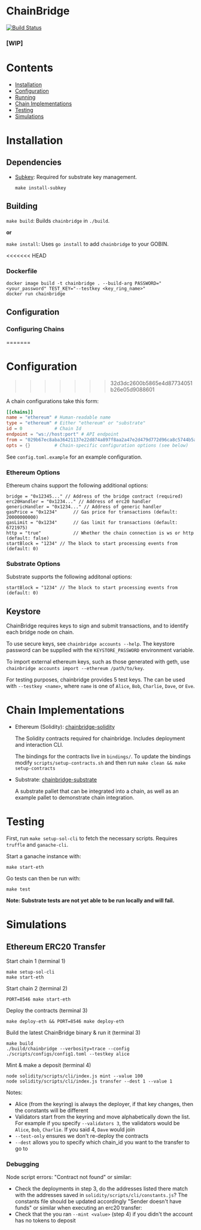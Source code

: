 # ChainBridge

[![Build Status](https://travis-ci.com/ChainSafe/ChainBridge.svg?branch=master)](https://travis-ci.com/ChainSafe/ChainBridge)

<h3><b>[WIP]</b></h3>

# Contents

- [Installation](#installation)
- [Configuration](#configuration)
- [Running](#running)
- [Chain Implementations](#chain-implementations)
- [Testing](#testing)
- [Simulations](#simulations)

# Installation

## Dependencies

- [Subkey](https://github.com/paritytech/substrate): 
Required for substrate key management.

  `make install-subkey`


## Building

`make build`: Builds `chainbridge` in `./build`.

**or**

`make install`: Uses `go install` to add `chainbridge` to your GOBIN.

<<<<<<< HEAD
### Dockerfile
```
docker image build -t chainbridge . --build-arg PASSWORD="<your_password" TEST_KEY="--testkey <key_ring_name>"
docker run chainbridge 
```

## Configuration

### Configuring Chains
=======
# Configuration
>>>>>>> 32d3dc2600b5865e4d87734051b26e05d9088601

A chain configurations take this form:
```toml
[[chains]]
name = "ethereum" # Human-readable name
type = "ethereum" # Either "ethereum" or "substrate"
id = 0            # Chain Id
endpoint = "ws://host:port" # API endpoint
from = "029b67ec8aba36421137e22d874a897f8aa2a47e2d479d772d96ca8c5744b5a95c" # Public key of desired key, not required for test keys
opts = {}         # Chain-specific configuration options (see below)
```

See `config.toml.example` for an example configuration. 

### Ethereum Options

Ethereum chains support the following additional options:

```
bridge = "0x12345..." // Address of the bridge contract (required)
erc20Handler = "0x1234..." // Address of erc20 handler
genericHandler = "0x1234..." // Address of generic handler
gasPrice = "0x1234"      // Gas price for transactions (default: 20000000000)
gasLimit = "0x1234"      // Gas limit for transactions (default: 6721975)
http = "true"            // Whether the chain connection is ws or http (default: false)
startBlock = "1234" // The block to start processing events from (default: 0)
```

### Substrate Options

Substrate supports the following additonal options:

```
startBlock = "1234" // The block to start processing events from (default: 0)
```

## Keystore

ChainBridge requires keys to sign and submit transactions, and to identify each bridge node on chain.

To use secure keys, see `chainbridge accounts --help`. The keystore password can be supplied with the `KEYSTORE_PASSWORD` environment variable.

To import external ethereum keys, such as those generated with geth, use `chainbridge accounts import --ethereum /path/to/key`.

For testing purposes, chainbridge provides 5 test keys. The can be used with `--testkey <name>`, where `name` is one of `Alice`, `Bob`, `Charlie`, `Dave`, or `Eve`. 

# Chain Implementations

- Ethereum (Solidity): [chainbridge-solidity](https://github.com/ChainSafe/chainbridge-solidity) 

    The Solidity contracts required for chainbridge. Includes deployment and interaction CLI.
    
    The bindings for the contracts live in `bindings/`. To update the bindings modify `scripts/setup-contracts.sh` and then run `make clean && make setup-contracts`

- Substrate: [chainbridge-substrate](https://github.com/ChainSafe/chainbridge-substrate)

    A substrate pallet that can be integrated into a chain, as well as an example pallet to demonstrate chain integration.

# Testing

First, run `make setup-sol-cli` to fetch the necessary scripts. Requires `truffle` and `ganache-cli`.

Start a ganache instance with:
```
make start-eth
```
Go tests can then be run with:
```
make test
```

**Note: Substrate tests are not yet able to be run locally and will fail.**

# Simulations
## Ethereum ERC20 Transfer
Start chain 1 (terminal 1)
```shell
make setup-sol-cli
make start-eth
```

Start chain 2 (terminal 2)
```shell
PORT=8546 make start-eth
```

Deploy the contracts (terminal 3)
```shell
make deploy-eth && PORT=8546 make deploy-eth
```

Build the latest ChainBridge binary & run it (terminal 3)
```shell
make build
./build/chainbridge --verbosity=trace --config ./scripts/configs/config1.toml --testkey alice
```

Mint & make a deposit (terminal 4)
```shell
node solidity/scripts/cli/index.js mint --value 100
node solidity/scripts/cli/index.js transfer --dest 1 --value 1
```

Notes: 
- Alice (from the keyring) is always the deployer, if that key changes, then the constants will be different
- Validators start from the keyring and move alphabetically down the list. For example if you specify `--validators 3`, the validators would be `Alice`, `Bob`, `Charlie`. If you said 4, `Dave` would join
- `--test-only` ensures we don't re-deploy the contracts
- `--dest` allows you to specify which chain_id you want to the transfer to go to

### Debugging
Node script errors:
"Contract not found" or similar:
- Check the deployments in step 3, do the addresses listed there match with the addresses saved in `solidity/scripts/cli/constants.js`? The constants file should be updated accordingly
"Sender doesn't have funds" or similar when executing an erc20 transfer:
- Check that the you ran `--mint <value>` (step 4) if you didn't the account has no tokens to deposit
